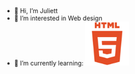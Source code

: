 - 👋 Hi, I’m Juliett
- 👀 I’m interested in Web design
- 🌱 I’m currently learning:
    <img src="https://github.com/devicons/devicon/blob/master/icons/html5/html5-plain-wordmark.svg" alt="HTML5 Icon" width="100" height="100">




